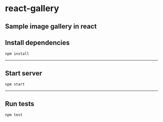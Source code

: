 # react-gallery
Sample image gallery in react
------
## Install dependencies
```
npm install
```
------
## Start server
```
npm start
```
------
## Run tests
```
npm test
```
